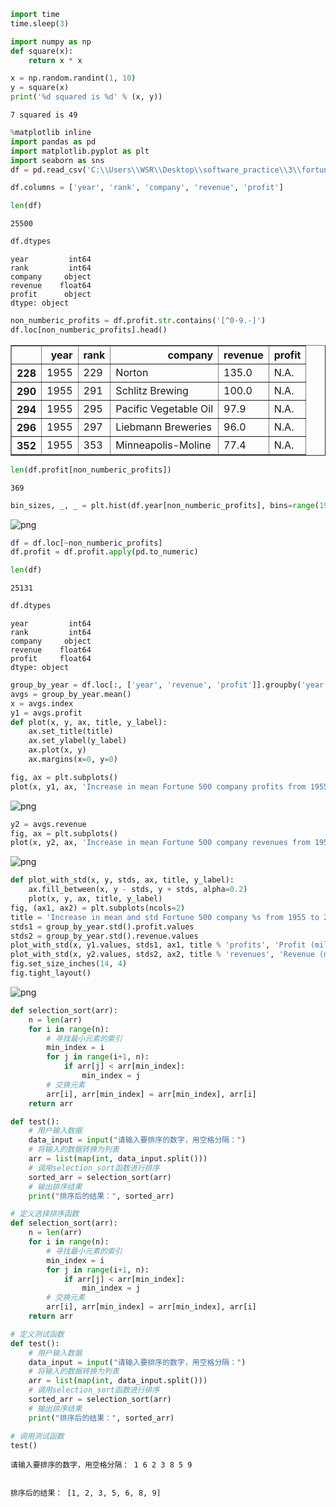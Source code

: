 ```python
import time
time.sleep(3)

```


```python
import numpy as np
def square(x):
    return x * x
```


```python
x = np.random.randint(1, 10)
y = square(x)
print('%d squared is %d' % (x, y))
```

    7 squared is 49
    


```python
%matplotlib inline
import pandas as pd
import matplotlib.pyplot as plt
import seaborn as sns
df = pd.read_csv('C:\\Users\\WSR\\Desktop\\software_practice\\3\\fortune500.csv')

```


```python
df.columns = ['year', 'rank', 'company', 'revenue', 'profit']

```


```python
len(df)

```




    25500




```python
df.dtypes

```




    year         int64
    rank         int64
    company     object
    revenue    float64
    profit      object
    dtype: object




```python
non_numberic_profits = df.profit.str.contains('[^0-9.-]')
df.loc[non_numberic_profits].head()

```




<div>
<style scoped>
    .dataframe tbody tr th:only-of-type {
        vertical-align: middle;
    }

    .dataframe tbody tr th {
        vertical-align: top;
    }

    .dataframe thead th {
        text-align: right;
    }
</style>
<table border="1" class="dataframe">
  <thead>
    <tr style="text-align: right;">
      <th></th>
      <th>year</th>
      <th>rank</th>
      <th>company</th>
      <th>revenue</th>
      <th>profit</th>
    </tr>
  </thead>
  <tbody>
    <tr>
      <th>228</th>
      <td>1955</td>
      <td>229</td>
      <td>Norton</td>
      <td>135.0</td>
      <td>N.A.</td>
    </tr>
    <tr>
      <th>290</th>
      <td>1955</td>
      <td>291</td>
      <td>Schlitz Brewing</td>
      <td>100.0</td>
      <td>N.A.</td>
    </tr>
    <tr>
      <th>294</th>
      <td>1955</td>
      <td>295</td>
      <td>Pacific Vegetable Oil</td>
      <td>97.9</td>
      <td>N.A.</td>
    </tr>
    <tr>
      <th>296</th>
      <td>1955</td>
      <td>297</td>
      <td>Liebmann Breweries</td>
      <td>96.0</td>
      <td>N.A.</td>
    </tr>
    <tr>
      <th>352</th>
      <td>1955</td>
      <td>353</td>
      <td>Minneapolis-Moline</td>
      <td>77.4</td>
      <td>N.A.</td>
    </tr>
  </tbody>
</table>
</div>




```python
len(df.profit[non_numberic_profits])

```




    369




```python
bin_sizes, _, _ = plt.hist(df.year[non_numberic_profits], bins=range(1955, 2006))

```


    
![png](output_9_0.png)
    



```python
df = df.loc[~non_numberic_profits]
df.profit = df.profit.apply(pd.to_numeric)

```


```python
len(df)

```




    25131




```python
df.dtypes

```




    year         int64
    rank         int64
    company     object
    revenue    float64
    profit     float64
    dtype: object




```python
group_by_year = df.loc[:, ['year', 'revenue', 'profit']].groupby('year')
avgs = group_by_year.mean()
x = avgs.index
y1 = avgs.profit
def plot(x, y, ax, title, y_label):
    ax.set_title(title)
    ax.set_ylabel(y_label)
    ax.plot(x, y)
    ax.margins(x=0, y=0)

```


```python
fig, ax = plt.subplots()
plot(x, y1, ax, 'Increase in mean Fortune 500 company profits from 1955 to 2005', 'Profit (millions)')

```


    
![png](output_14_0.png)
    



```python
y2 = avgs.revenue
fig, ax = plt.subplots()
plot(x, y2, ax, 'Increase in mean Fortune 500 company revenues from 1955 to 2005', 'Revenue (millions)')

```


    
![png](output_15_0.png)
    



```python
def plot_with_std(x, y, stds, ax, title, y_label):
    ax.fill_between(x, y - stds, y + stds, alpha=0.2)
    plot(x, y, ax, title, y_label)
fig, (ax1, ax2) = plt.subplots(ncols=2)
title = 'Increase in mean and std Fortune 500 company %s from 1955 to 2005'
stds1 = group_by_year.std().profit.values
stds2 = group_by_year.std().revenue.values
plot_with_std(x, y1.values, stds1, ax1, title % 'profits', 'Profit (millions)')
plot_with_std(x, y2.values, stds2, ax2, title % 'revenues', 'Revenue (millions)')
fig.set_size_inches(14, 4)
fig.tight_layout()

```


    
![png](output_16_0.png)
    



```python
def selection_sort(arr):
    n = len(arr)
    for i in range(n):
        # 寻找最小元素的索引
        min_index = i
        for j in range(i+1, n):
            if arr[j] < arr[min_index]:
                min_index = j
        # 交换元素
        arr[i], arr[min_index] = arr[min_index], arr[i]
    return arr

```


```python
def test():
    # 用户输入数据
    data_input = input("请输入要排序的数字，用空格分隔：")
    # 将输入的数据转换为列表
    arr = list(map(int, data_input.split()))
    # 调用selection_sort函数进行排序
    sorted_arr = selection_sort(arr)
    # 输出排序结果
    print("排序后的结果：", sorted_arr)

```


```python
# 定义选择排序函数
def selection_sort(arr):
    n = len(arr)
    for i in range(n):
        # 寻找最小元素的索引
        min_index = i
        for j in range(i+1, n):
            if arr[j] < arr[min_index]:
                min_index = j
        # 交换元素
        arr[i], arr[min_index] = arr[min_index], arr[i]
    return arr

# 定义测试函数
def test():
    # 用户输入数据
    data_input = input("请输入要排序的数字，用空格分隔：")
    # 将输入的数据转换为列表
    arr = list(map(int, data_input.split()))
    # 调用selection_sort函数进行排序
    sorted_arr = selection_sort(arr)
    # 输出排序结果
    print("排序后的结果：", sorted_arr)

# 调用测试函数
test()


```

    请输入要排序的数字，用空格分隔： 1 6 2 3 8 5 9
    

    排序后的结果： [1, 2, 3, 5, 6, 8, 9]
    


```python

```
